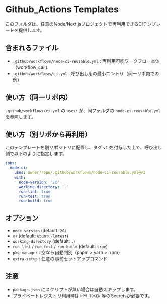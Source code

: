 # Github_Actions Templates

このフォルダは、任意のNode/Next.jsプロジェクトで再利用できるCIテンプレートを提供します。

## 含まれるファイル
- `.github/workflows/node-ci-reusable.yml` : 再利用可能ワークフロー本体（workflow_call）
- `.github/workflows/ci.yml` : 呼び出し用の最小エントリ（同一リポ内での例）

## 使い方（同一リポ内）
`.github/workflows/ci.yml` の `uses:` が、同フォルダの `node-ci-reusable.yml` を参照します。

## 使い方（別リポから再利用）
このテンプレートを別リポジトリに配置し、タグ `v1` を付与した上で、呼び出し側で以下のように指定します。

```yaml
jobs:
  node-ci:
    uses: owner/repo/.github/workflows/node-ci-reusable.yml@v1
    with:
      node-version: '20'
      working-directory: '.'
      run-lint: true
      run-test: true
      run-build: true
```

## オプション
- `node-version` (default: `20`)
- `os` (default: `ubuntu-latest`)
- `working-directory` (default: `.`)
- `run-lint` / `run-test` / `run-build` (default: `true`)
- `pkg-manager` : 空なら自動判別（pnpm > yarn > npm）
- `extra-setup` : 任意の事前セットアップコマンド

## 注意
- `package.json` にスクリプトが無い場合は自動スキップします。
- プライベートレジストリ利用時は `NPM_TOKEN` 等のSecretsが必要です。
